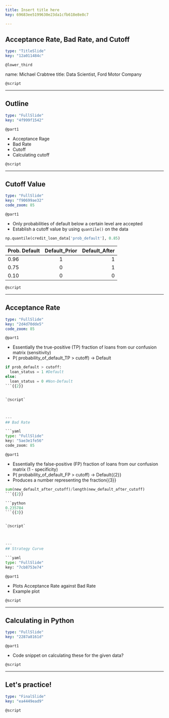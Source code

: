 ```yaml
---
title: Insert title here
key: 69683ee5199630e23da1cfb618e8e8c7

---
```

## Acceptance Rate, Bad Rate, and Cutoff

```yaml
type: "TitleSlide"
key: "12a011484c"
```

`@lower_third`

name: Michael Crabtree
title: Data Scientist, Ford Motor Company


`@script`



---
## Outline

```yaml
type: "FullSlide"
key: "4f999f1542"
```

`@part1`
- Acceptance Rage
- Bad Rate
- Cutoff
- Calculating cutoff


`@script`



---
## Cutoff Value

```yaml
type: "FullSlide"
key: "f90699ae32"
code_zoom: 85
```

`@part1`
- Only probabilities of default below a certain level are accepted
- Establish a cutoff value by using `quantile()` on the data

```python
np.quantile(credit_loan_data['prob_default'], 0.85)
```

| Prob. Default | Default_Prior | Default_After|
| ------------- |:-------------:| -----:|
| 0.96      | 1 | 1 |
| 0.75      | 0      |   1 |
| 0.10 | 0      |    0 |


`@script`



---
## Acceptance Rate

```yaml
type: "FullSlide"
key: "2d4d70dde5"
code_zoom: 85
```

`@part1`
- Essentially the true-positive (TP) fraction of loans from our confusion matrix (sensitivity)
- P( probability_of_default_TP > cutoff) -> Default

```python
if prob_default > cutoff:
  loan_status = 1 #Default
else:
  loan_status = 0 #Non-Default
```{{2}}


`@script`



---
## Bad Rate

```yaml
type: "FullSlide"
key: "5ae3e1fe56"
code_zoom: 85
```

`@part1`
- Essentially the false-positive (FP) fraction of loans from our confusion matrix (1 - specificity)
- P( probability_of_default_FP > cutoff) -> Default{{2}}
- Produces a number representing the fraction{{3}}

```python
sum(new_default_after_cutoff)/length(new_default_after_cutoff)
```{{2}}

```python
0.235784
```{{3}}


`@script`



---
## Strategy Curve

```yaml
type: "FullSlide"
key: "7cb8753e74"
```

`@part1`
- Plots Acceptance Rate against Bad Rate
- Example plot


`@script`



---
## Calculating in Python

```yaml
type: "FullSlide"
key: "2287a8161d"
```

`@part1`
- Code snippet on calculating these for the given data?


`@script`



---
## Let's practice!

```yaml
type: "FinalSlide"
key: "ea4449ead9"
```

`@script`


